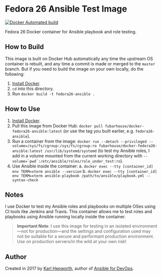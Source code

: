 # Fedora 26 Ansible Test Image

[![Docker Automated build](https://img.shields.io/docker/automated/fubarhouse/docker-fedora26-ansible.svg?maxAge=2592000)](https://hub.docker.com/r/fubarhouse/docker-fedora26-ansible/)

Fedora 26 Docker container for Ansible playbook and role testing.

## How to Build

This image is built on Docker Hub automatically any time the upstream OS container is rebuilt, and any time a commit is made or merged to the `master` branch. But if you need to build the image on your own locally, do the following:

  1. [Install Docker](https://docs.docker.com/engine/installation/).
  2. `cd` into this directory.
  3. Run `docker build -t fedora26-ansible .`

## How to Use

  1. [Install Docker](https://docs.docker.com/engine/installation/).
  2. Pull this image from Docker Hub: `docker pull fubarhouse/docker-fedora26-ansible:latest` (or use the tag you built earlier, e.g. `fedora26-ansible`).
  3. Run a container from the image: `docker run --detach --privileged --volume=/sys/fs/cgroup:/sys/fs/cgroup:ro fubarhouse/docker-fedora26-ansible:latest /usr/lib/systemd/systemd` (to test my Ansible roles, I add in a volume mounted from the current working directory with ``--volume=`pwd`:/etc/ansible/roles/role_under_test:ro``).
  4. Use Ansible inside the container:
    a. `docker exec --tty [container_id] env TERM=xterm ansible --version`
    b. `docker exec --tty [container_id] env TERM=xterm ansible-playbook /path/to/ansible/playbook.yml --syntax-check`

## Notes

I use Docker to test my Ansible roles and playbooks on multiple OSes using CI tools like Jenkins and Travis. This container allows me to test roles and playbooks using Ansible running locally inside the container.

> **Important Note**: I use this image for testing in an isolated environment—not for production—and the settings and configuration used may not be suitable for a secure and performant production environment. Use on production servers/in the wild at your own risk!

## Author

Created in 2017 by [Karl Hepworth](http://jeffgeerling.com/), author of [Ansible for DevOps](https://www.ansiblefordevops.com/).
